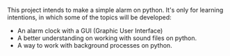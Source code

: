 This project intends to make a simple alarm on python. 
It's only for learning intentions, in which some of the topics will be developed:

- An alarm clock with a GUI (Graphic User Interface)
- A better understanding on working with sound files on python.
- A way to work with background processes on python.